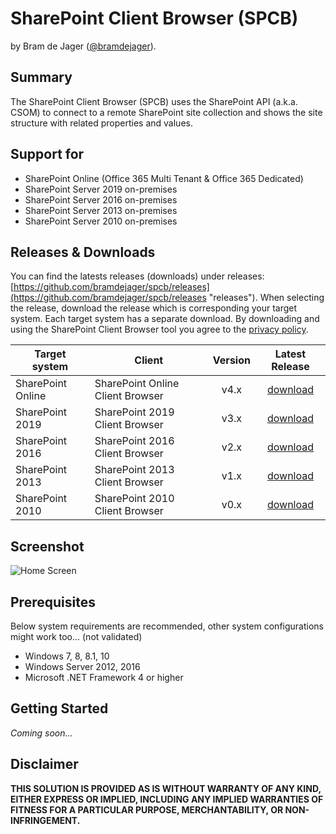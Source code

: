 # SharePoint Client Browser (SPCB) #
by Bram de Jager ([@bramdejager](http://twitter.com/bramdejager "@bramdejager")).
## Summary ##
The SharePoint Client Browser (SPCB) uses the SharePoint API (a.k.a. CSOM) to connect to a remote SharePoint site collection and shows the site structure with related properties and values.
## Support for ##
* SharePoint Online (Office 365 Multi Tenant & Office 365 Dedicated)
* SharePoint Server 2019 on-premises
* SharePoint Server 2016 on-premises
* SharePoint Server 2013 on-premises
* SharePoint Server 2010 on-premises
## Releases & Downloads ##
You can find the latests releases (downloads) under releases: [https://github.com/bramdejager/spcb/releases](https://github.com/bramdejager/spcb/releases "releases").
When selecting the release, download the release which is corresponding your target system. Each target system has a separate download. By downloading and using the SharePoint Client Browser tool you agree to the [privacy policy](https://github.com/bramdejager/spcb/blob/master/PRIVACY.md).

| Target system     | Client                            | Version | Latest Release                                                      |
| ---               | ---                               | :---:   | :---:                                                               |
| SharePoint Online | SharePoint Online Client Browser  | v4.x    | [download](https://github.com/bramdejager/spcb/releases/tag/v4.10.1)   |
| SharePoint 2019   | SharePoint 2019 Client Browser    | v3.x    | [download](https://github.com/bramdejager/spcb/releases/tag/v3.12)   |
| SharePoint 2016   | SharePoint 2016 Client Browser    | v2.x    | [download](https://github.com/bramdejager/spcb/releases/tag/v2.13)  |
| SharePoint 2013   | SharePoint 2013 Client Browser    | v1.x    | [download](https://github.com/bramdejager/spcb/releases/tag/v1.20)  |
| SharePoint 2010   | SharePoint 2010 Client Browser    | v0.x    | [download](https://github.com/bramdejager/spcb/releases/tag/v0.6)   |
## Screenshot ##
![Home Screen](https://github.com/bramdejager/spcb/blob/master/img/SPCBv3.3-HomeScreen.png?raw=true)
## Prerequisites ##
Below system requirements are recommended, other system configurations might work too... (not validated)
* Windows 7, 8, 8.1, 10
* Windows Server 2012, 2016
* Microsoft .NET Framework 4 or higher
## Getting Started ##
*Coming soon...*
## Disclaimer ##
**THIS SOLUTION IS PROVIDED AS IS WITHOUT WARRANTY OF ANY KIND, EITHER EXPRESS OR IMPLIED, INCLUDING ANY IMPLIED WARRANTIES OF FITNESS FOR A PARTICULAR PURPOSE, MERCHANTABILITY, OR NON-INFRINGEMENT.**
